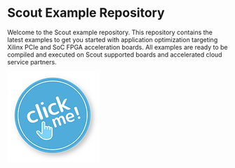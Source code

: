 Scout Example Repository
===========================

Welcome to the Scout example repository. This repository contains the latest examples to get you started with application optimization targeting Xilinx PCIe and SoC FPGA acceleration boards. All examples are ready to be compiled and executed on Scout supported boards and accelerated cloud service partners. 

<a href="https://pages.gitenterprise.xilinx.com/rsarkari/ScoutExamples/"><img src="./click_me.png" /></a>

